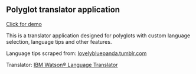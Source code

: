 ## Polyglot translator application

[Click for demo](https://share.streamlit.io/jezikdata/polyglot_translator/main/app.py)

This is a translator application designed for polyglots with custom language selection, language tips and other features.

Language tips scraped from: [lovelybluepanda.tumblr.com](https://lovelybluepanda.tumblr.com/post/164926088915/100-tips-for-language-learners)

Translator: [IBM Watson® Language Translator](https://www.ibm.com/cloud/watson-language-translator)

